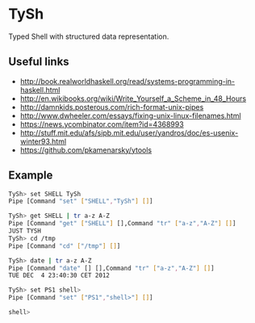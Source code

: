 TySh
====

Typed Shell with structured data representation.

## Useful links

- <http://book.realworldhaskell.org/read/systems-programming-in-haskell.html>
- <http://en.wikibooks.org/wiki/Write_Yourself_a_Scheme_in_48_Hours>
- <http://damnkids.posterous.com/rich-format-unix-pipes>
- <http://www.dwheeler.com/essays/fixing-unix-linux-filenames.html>
- <https://news.ycombinator.com/item?id=4368993>
- <http://stuff.mit.edu/afs/sipb.mit.edu/user/yandros/doc/es-usenix-winter93.html>
- <https://github.com/pkamenarsky/ytools>

## Example
```bash
TySh> set SHELL TySh
Pipe [Command "set" ["SHELL","TySh"] []]

TySh> get SHELL | tr a-z A-Z
Pipe [Command "get" ["SHELL"] [],Command "tr" ["a-z","A-Z"] []]
JUST TYSH
TySh> cd /tmp
Pipe [Command "cd" ["/tmp"] []]

TySh> date | tr a-z A-Z
Pipe [Command "date" [] [],Command "tr" ["a-z","A-Z"] []]
TUE DEC  4 23:40:30 CET 2012

TySh> set PS1 shell>
Pipe [Command "set" ["PS1","shell>"] []]

shell> 
```


